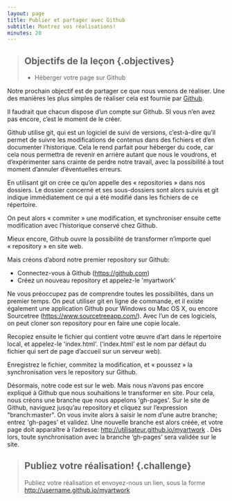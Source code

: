 ```yaml
---
layout: page
title: Publier et partager avec Github
subtitle: Montrez vos réalisations! 
minutes: 20
---
```


> ## Objectifs de la leçon {.objectives}
>
> * Héberger votre page sur Github

Notre prochain objectif est de partager ce que nous venons de réaliser. 
Une des manières les plus simples de réaliser cela est fournie par [Github](https://github.com). 

Il faudrait que chacun dispose d’un compte sur Github. SI vous n’en avez pas encore, c’est le moment de le créer.

Github utilise git, qui est un logiciel de suivi de versions, c’est-à-dire qu’il permet de suivre les modifications de contenus dans des fichiers et d’en documenter l’historique. Cela le rend parfait pour héberger du code, car cela nous permettra de revenir en arrière autant que nous le voudrons, et d’expérimenter sans crainte de perdre notre travail, avec la possibilité à tout moment d’annuler d’éventuelles erreurs. 

En utilisant git on crée ce qu’on appelle des « repositories » dans nos dossiers. Le dossier concerné et ses sous-dossiers sont alors suivis et git indique immédiatement ce qui a été modifié dans les fichiers de ce répertoire.

On peut alors « commiter » une modification, et synchroniser ensuite cette modification avec l’historique conservé chez Github. 

Mieux encore, Github ouvre la possibilité de transformer n’importe quel « repository » en site web. 

Mais créons d’abord notre premier repository sur Github:

* Connectez-vous à Github (https://github.com)
* Créez un nouveau repository et appelez-le 'myartwork'

Ne vous préoccupez pas de comprendre toutes les possibilités, dans un premier temps. On peut utiliser git en ligne de commande, et il existe également une application Github pour Windows ou Mac OS X, ou encore Sourcetree (https://www.sourcetreeapp.com/). Avec l’un de ces logiciels, on peut cloner son repository pour en faire une copie locale. 

Recopiez ensuite le fichier qui contient votre œuvre d’art dans le répertoire local, et appelez-le 'index.html'.
(‘index.html’ est le nom par défaut du fichier qui sert de page d’accueil sur un serveur web).

Enregistrez le fichier, commitez la modification, et « poussez » la synchronisation vers le repository sur Github.

Désormais, notre code est sur le web. Mais nous n’avons pas encore expliqué à Github que nous souhaitions le transformer en site. 
Pour cela, nous créons une branche que nous appelons 'gh-pages'. Sur le site de Github, naviguez jusqu’au repository et cliquez sur l’expression "branch:master". On vous invite alors à saisir le nom d’une autre branche; entrez 'gh-pages' et validez. Une nouvelle branche est alors créée, et votre page doit apparaître à l’adresse: http://utilisateur.github.io/myartwork . Dès lors, toute synchronisation avec la branche ‘gh-pages’ sera validée sur le site.

> ## Publiez votre réalisation! {.challenge}
>
> Publiez votre réalisation et envoyez-nous un lien, sous la forme http://username.github.io/myartwork
